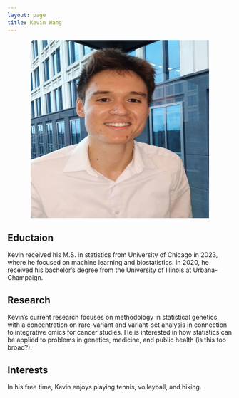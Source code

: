 ```yaml
---
layout: page
title: Kevin Wang
---
```



<p style="text-align:center;">
 <img src="KW.png" width="400" height="400" class = "center"> 
</p>

## Eductaion
Kevin received his M.S. in statistics from University of Chicago in 2023, where he focused on machine learning and biostatistics. In 2020, he received his bachelor’s degree from the University of Illinois at Urbana-Champaign.

## Research
Kevin’s current research focuses on methodology in statistical genetics, with a concentration on rare-variant and variant-set analysis in connection to integrative omics for cancer studies. He is interested in how statistics can be applied to problems in genetics, medicine, and public health (is this too broad?).

## Interests
In his free time, Kevin enjoys playing tennis, volleyball, and hiking.



